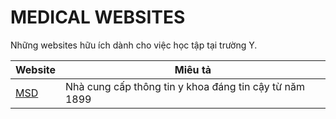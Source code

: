 # MEDICAL WEBSITES
Những websites hữu ích dành cho việc học tập tại trường Y.

|Website|Miêu tả|
|-------|-------|
|[MSD](https://www.msdmanuals.com/vi)|Nhà cung cấp thông tin y khoa đáng tin cậy từ năm 1899|
